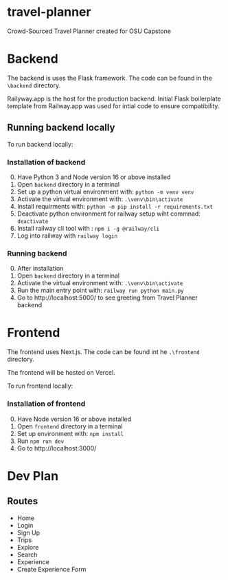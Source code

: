 # travel-planner
Crowd-Sourced Travel Planner created for OSU Capstone

# Backend

The backend is uses the Flask framework. The code can be found in the `\backend` directory.

Railyway.app is the host for the production backend. Initial Flask boilerplate template from Railway.app was used for intial code to ensure compatibility. 

## Running backend locally


To run backend locally:
### Installation of backend
0. Have Python 3 and Node version 16 or above installed
1. Open `backend` directory in a terminal
2. Set up a python virtual environment with: `python -m venv venv`
3. Activate the virtual environment with: `.\venv\bin\activate`
4. Install requirments with: `python -m pip install -r requirements.txt`
5. Deactivate python environment for railway setup wiht commnad: `deactivate`
6. Install railway cli tool with : `npm i -g @railway/cli`
7. Log into railway with `railway login`

### Running backend
0. After installation
1. Open `backend` directory in a terminal
2. Activate the virtual environment with: `.\venv\bin\activate`
3. Run the main entry point with: `railway run python main.py`
4. Go to http://localhost:5000/ to see greeting from Travel Planner backend

# Frontend

The frontend uses Next.js. The code can be found int he `.\frontend` directory.

The frontend will be hosted on Vercel.

To run frontend locally:
### Installation of frontend
0. Have Node version 16 or above installed
1. Open `frontend` directory in a terminal
2. Set up environment with: `npm install`
3. Run `npm run dev`
4. Go to http://localhost:3000/ 



# Dev Plan

## Routes
- Home
- Login
- Sign Up
- Trips
- Explore
- Search
- Experience
- Create Experience Form
